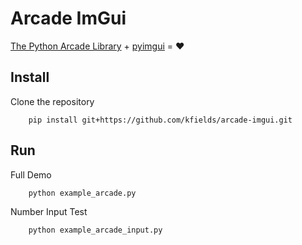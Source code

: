 # Arcade ImGui

[The Python Arcade Library](https://arcade.academy/) + [pyimgui](https://github.com/swistakm/pyimgui) = :heart:

## Install

Clone the repository

        pip install git+https://github.com/kfields/arcade-imgui.git
        

## Run

Full Demo

        python example_arcade.py

Number Input Test

        python example_arcade_input.py
